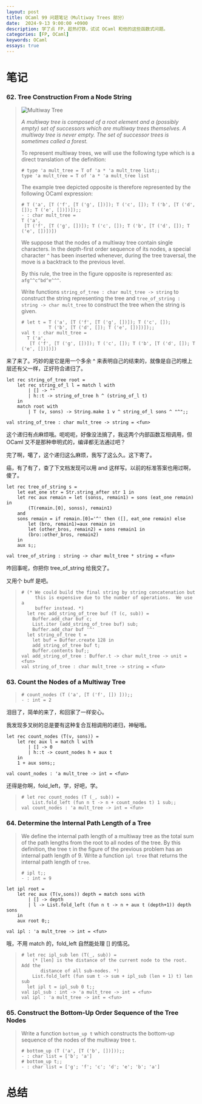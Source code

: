 ```yaml
---
layout: post
title: OCaml 99 问题笔记（Multiway Trees 部分）
date:  2024-9-13 9:00:00 +0900
description: 学了点 FP，趁热打铁，试试 OCaml 和他的这些函数式问题。
categories: [FP, OCaml]
keywords: OCaml
essays: true   
---
```


# 笔记

### 62. Tree Construction From a Node String

> ![Multiway Tree](https://ocaml.org/media/problems/multiway-tree.gif)
>
> *A multiway tree is composed of a root element and a (possibly empty) set of successors which are multiway trees themselves. A multiway tree is never empty. The set of successor trees is sometimes called a forest.*
>
> To represent multiway trees, we will use the following type which is a direct translation of the definition:
>
> ```
> # type 'a mult_tree = T of 'a * 'a mult_tree list;;
> type 'a mult_tree = T of 'a * 'a mult_tree list
> ```
>
> The example tree depicted opposite is therefore represented by the following OCaml expression:
>
> ```
> # T ('a', [T ('f', [T ('g', [])]); T ('c', []); T ('b', [T ('d', []); T ('e', [])])]);;
> - : char mult_tree =
> T ('a',
>  [T ('f', [T ('g', [])]); T ('c', []); T ('b', [T ('d', []); T ('e', [])])])
> ```
>
> We suppose that the nodes of a multiway tree contain single characters. In the depth-first order sequence of its nodes, a special character `^` has been inserted whenever, during the tree traversal, the move is a backtrack to the previous level.
>
> By this rule, the tree in the figure opposite is represented as: `afg^^c^bd^e^^^`.
>
> Write functions `string_of_tree : char mult_tree -> string` to construct the string representing the tree and `tree_of_string : string -> char mult_tree` to construct the tree when the string is given.
>
> ```
> # let t = T ('a', [T ('f', [T ('g', [])]); T ('c', []);
>           T ('b', [T ('d', []); T ('e', [])])]);;
> val t : char mult_tree =
>   T ('a',
>    [T ('f', [T ('g', [])]); T ('c', []); T ('b', [T ('d', []); T ('e', [])])])
> ```

来了来了。巧妙的是它是用一个多余 ^ 来表明自己的结束的，就像是自己的根上层还有父一样，正好符合递归了。

```
let rec string_of_tree root = 
	let rec string_of_l l = match l with
		| [] -> ""
		| h::t -> string_of_tree h ^ (string_of_l t)
	in
	match root with
		| T (v, sons) -> String.make 1 v ^ string_of_l sons ^ "^";;

val string_of_tree : char mult_tree -> string = <fun>

```

这个递归有点麻烦哦。呃呃呃，好像没法搞了，我这两个内部函数互相调用，但 OCaml 又不是那种申明式的，编译都无法通过吧？

完了啊，噶了，这个递归这么麻烦，我写了这么久。这下寄了。

癌，有了有了，查了下文档发现可以用 and 这样写。以前的标准答案也用过啊，傻了。

```
let rec tree_of_string s =
	let eat_one str = Str.string_after str 1 in
	let rec aux remain = let (sonss, remain1) = sons (eat_one remain) in
		(T(remain.[0], sonss), remain1)
	and
	sons remain = if remain.[0]='^' then ([], eat_one remain) else
		let (bro, remain1)=aux remain in
		let (other_bros, remain2) = sons remain1 in
		(bro::other_bros, remain2)
	in
	aux s;;

val tree_of_string : string -> char mult_tree * string = <fun>
```

咋回事呢，你把你 tree_of_string 给我交了。

又用个 buff 是吧。

> ```
> # (* We could build the final string by string concatenation but
>      this is expensive due to the number of operations.  We use a
>      buffer instead. *)
>   let rec add_string_of_tree buf (T (c, sub)) =
>     Buffer.add_char buf c;
>     List.iter (add_string_of_tree buf) sub;
>     Buffer.add_char buf '^'
>   let string_of_tree t =
>     let buf = Buffer.create 128 in
>     add_string_of_tree buf t;
>     Buffer.contents buf;;
> val add_string_of_tree : Buffer.t -> char mult_tree -> unit = <fun>
> val string_of_tree : char mult_tree -> string = <fun>
> ```

### 63. Count the Nodes of a Multiway Tree

> ```
> # count_nodes (T ('a', [T ('f', []) ]));;
> - : int = 2
> ```

泪目了，简单的来了，和回家了一样安心。

我发现多叉树的总是要有这种复合互相调用的递归，神秘哦。

```
let rec count_nodes (T(v, sons)) = 
	let rec aux l = match l with
		| [] -> 0
		| h::t -> count_nodes h + aux t
	in
	1 + aux sons;;

val count_nodes : 'a mult_tree -> int = <fun>

```

还得是你啊，fold_left，学，好吧，学。

> ```
> # let rec count_nodes (T (_, sub)) =
>     List.fold_left (fun n t -> n + count_nodes t) 1 sub;;
> val count_nodes : 'a mult_tree -> int = <fun>
> ```

### 64. Determine the Internal Path Length of a Tree

> We define the internal path length of a multiway tree as the total sum of the path lengths from the root to all nodes of the tree. By this definition, the tree `t` in the figure of the previous problem has an internal path length of 9. Write a function `ipl tree` that returns the internal path length of `tree`.
>
> ```
> # ipl t;;
> - : int = 9
> ```

```
let ipl root = 
	let rec aux (T(v,sons)) depth = match sons with
		| [] -> depth
		| l -> List.fold_left (fun n t -> n + aux t (depth+1)) depth sons
	in
	aux root 0;;

val ipl : 'a mult_tree -> int = <fun>

```

哦，不用 match 的，fold_left 自然能处理 [] 的情况。

> ```
> # let rec ipl_sub len (T(_, sub)) =
>     (* [len] is the distance of the current node to the root.  Add the
>        distance of all sub-nodes. *)
>     List.fold_left (fun sum t -> sum + ipl_sub (len + 1) t) len sub
>   let ipl t = ipl_sub 0 t;;
> val ipl_sub : int -> 'a mult_tree -> int = <fun>
> val ipl : 'a mult_tree -> int = <fun>
> ```

### 65. Construct the Bottom-Up Order Sequence of the Tree Nodes

> Write a function `bottom_up t` which constructs the bottom-up sequence of the nodes of the multiway tree `t`.
>
> ```
> # bottom_up (T ('a', [T ('b', [])]));;
> - : char list = ['b'; 'a']
> # bottom_up t;;
> - : char list = ['g'; 'f'; 'c'; 'd'; 'e'; 'b'; 'a']
> ```



# 总结

